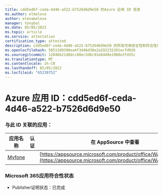 ```yaml
---
title: cdd5ed6f-ceda-4d46-a522-b7526d6d9e50 的Azure 应用 ID 信息
ms.author: elmalova
author: elenamalova
manager: tonybal
ms.date: 05/05/2022
ms.topic: article
ms.service: attestation
certification_type: attested
description: cdd5ed6f-ceda-4d46-a522-b7526d6d9e50 的所有可用安全性和符合性信息。
ms.openlocfilehash: 50513d9396ea4f3d46d30e2a292232201ecfd926
ms.sourcegitcommit: 12046b21d8dcc88ec5d6c91e6440e1988e3fd35c
ms.translationtype: MT
ms.contentlocale: zh-CN
ms.lasthandoff: 05/05/2022
ms.locfileid: "65239752"
---
```

# <a name="azure-app-id-cdd5ed6f-ceda-4d46-a522-b7526d6d9e50"></a>Azure 应用 ID：cdd5ed6f-ceda-4d46-a522-b7526d6d9e50


### <a name="apps-associated-with-this-id"></a>与此 ID 关联的应用：
| **应用名称** | **认证** | **在 AppSource 中查看** |
|--------------|---------------|-----------------------|
| [Myfone](../forward/WA200000716.md) |  | [https://appsource.microsoft.com/product/office/WA200000716](https://appsource.microsoft.com/product/office/WA200000716) |

### <a name="microsoft-365-app-compliance-status"></a>Microsoft 365应用符合性状态
- Publisher证明状态：已完成

